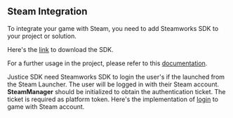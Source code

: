 ## Steam Integration

To integrate your game with Steam, you need to add Steamworks SDK to your project or solution. 

Here's the [link](https://partner.steamgames.com/downloads/steamworks_sdk.zip) to download the SDK.

For a further usage in the project, please refer to this [documentation](https://partner.steamgames.com/doc/home).

Justice SDK need Steamworks SDK to login the user's if the launched from the Steam Launcher. The user will be logged in with their Steam account. **SteamManager** should be initialized to obtain the authentication ticket. The ticket is required as platform token. Here's the implementation of [login](../functions/#loginwithplatform) to game with Steam account.